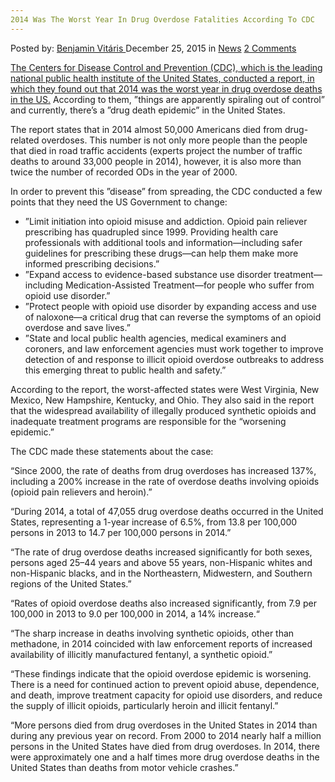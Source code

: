 ```yaml
---
2014 Was The Worst Year In Drug Overdose Fatalities According To CDC
---
```

<article class="post-listing post-12735 post type-post status-publish format-standard has-post-thumbnail hentry category-news tag-1779 tag-cdc tag-drug tag-fatalities tag-overdose tag-worst tag-year">
<div class="post-inner">
<span>Posted by: <a href="https://www.deepdotweb.com/author/benjaminvi/" title="">Benjamin Vitáris </a></span>
<span>December 25, 2015</span>
<span>in <a href="https://www.deepdotweb.com/category/news/" rel="category tag">News</a></span>
<span><a href="https://www.deepdotweb.com/2015/12/25/2014-was-the-worst-year-in-drug-overdose-fatalities-according-to-cdc/#comments">2 Comments</a></span>


<p><a href="http://www.modernreaders.com/cdc-warns-of-worst-ever-year-for-drug-overdose-deaths-in-america/35958/ed-jones">The Centers for Disease Control and Prevention (CDC), which is the leading national public health institute of the United States, conducted a report, in which they found out that 2014 was the worst year in drug overdose deaths in the US.</a> According to them, ”things are apparently spiraling out of control” and currently, there’s a ”drug death epidemic” in the United States.</p>
<p>The report states that in 2014 almost 50,000 Americans died from drug-related overdoses. This number is not only more people than the people that died in road traffic accidents (experts project the number of traffic deaths to around 33,000 people in 2014), however, it is also more than twice the number of recorded ODs in the year of 2000.</p>
<p>In order to prevent this ”disease” from spreading, the CDC conducted a few points that they need the US Government to change:</p>
<ul>
<li>”Limit initiation into opioid misuse and addiction. Opioid pain reliever prescribing has quadrupled since 1999. Providing health care professionals with additional tools and information—including safer guidelines for prescribing these drugs—can help them make more informed prescribing decisions.”</li>
<li>”Expand access to evidence-based substance use disorder treatment—including Medication-Assisted Treatment—for people who suffer from opioid use disorder.”</li>
<li>”Protect people with opioid use disorder by expanding access and use of naloxone—a critical drug that can reverse the symptoms of an opioid overdose and save lives.”</li>
<li>”State and local public health agencies, medical examiners and coroners, and law enforcement agencies must work together to improve detection of and response to illicit opioid overdose outbreaks to address this emerging threat to public health and safety.”</li>
</ul>
<p>According to the report, the worst-affected states were West Virginia, New Mexico, New Hampshire, Kentucky, and Ohio. They also said in the report that the widespread availability of illegally produced synthetic opioids and inadequate treatment programs are responsible for the “worsening epidemic.”</p>
<p>The CDC made these statements about the case:</p>
<p>“Since 2000, the rate of deaths from drug overdoses has increased 137%, including a 200% increase in the rate of overdose deaths involving opioids (opioid pain relievers and heroin).”</p>
<p>“During 2014, a total of 47,055 drug overdose deaths occurred in the United States, representing a 1-year increase of 6.5%, from 13.8 per 100,000 persons in 2013 to 14.7 per 100,000 persons in 2014.”</p>
<p>“The rate of drug overdose deaths increased significantly for both sexes, persons aged 25–44 years and above 55 years, non-Hispanic whites and non-Hispanic blacks, and in the Northeastern, Midwestern, and Southern regions of the United States.”</p>
<p>“Rates of opioid overdose deaths also increased significantly, from 7.9 per 100,000 in 2013 to 9.0 per 100,000 in 2014, a 14% increase.“</p>
<p>“The sharp increase in deaths involving synthetic opioids, other than methadone, in 2014 coincided with law enforcement reports of increased availability of illicitly manufactured fentanyl, a synthetic opioid.”</p>
<p>“These findings indicate that the opioid overdose epidemic is worsening. There is a need for continued action to prevent opioid abuse, dependence, and death, improve treatment capacity for opioid use disorders, and reduce the supply of illicit opioids, particularly heroin and illicit fentanyl.”</p>
<p>“More persons died from drug overdoses in the United States in 2014 than during any previous year on record. From 2000 to 2014 nearly half a million persons in the United States have died from drug overdoses. In 2014, there were approximately one and a half times more drug overdose deaths in the United States than deaths from motor vehicle crashes.”</p>
</div>
<span style="display:none"><a href="https://www.deepdotweb.com/tag/2014/" rel="tag">2014</a> <a href="https://www.deepdotweb.com/tag/cdc/" rel="tag">cdc</a>  <a href="https://www.deepdotweb.com/tag/fatalities/" rel="tag">fatalities</a> <a href="https://www.deepdotweb.com/tag/overdose/" rel="tag">overdose</a> <a href="https://www.deepdotweb.com/tag/worst/" rel="tag">worst</a> <a href="https://www.deepdotweb.com/tag/year/" rel="tag">year</a></span> <span style="display:none" class="updated">2015-12-25</span>
<div style="display:none" class="vcard author" itemprop="author" itemscope itemtype="http://schema.org/Person"><strong class="fn" itemprop="name"><a href="https://www.deepdotweb.com/author/benjaminvi/" title="Posts by Benjamin Vitáris" rel="author">Benjamin Vitáris</a></strong></div>
</div>
</article>

